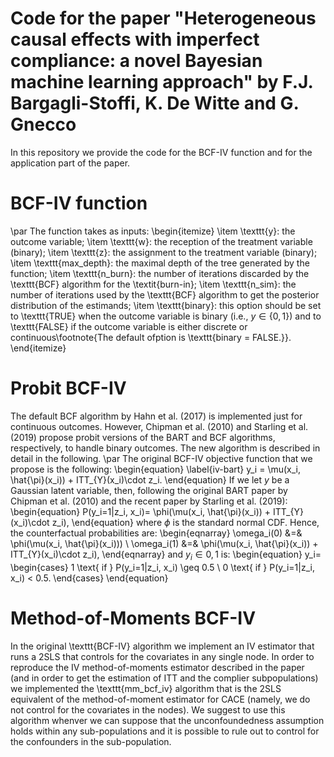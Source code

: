 # Code for the paper "Heterogeneous causal effects with imperfect compliance: a novel Bayesian machine learning approach" by F.J. Bargagli-Stoffi, K. De Witte and G. Gnecco

In this repository we provide the code for the BCF-IV function and for the application part of the paper.

# BCF-IV function

\par The function takes as inputs:
\begin{itemize}
\item \texttt{y}: the outcome variable;
\item \texttt{w}: the reception of the treatment variable (binary);
\item \texttt{z}: the assignment to the treatment variable (binary);
\item \texttt{max\_depth}: the maximal depth of the tree generated by the function;
\item \texttt{n\_burn}: the number of iterations discarded by the \texttt{BCF} algorithm for the \textit{burn-in};
\item \texttt{n\_sim}: the number of iterations used by the \texttt{BCF} algorithm  to get the posterior distribution of the estimands;
\item \texttt{binary}: this option should be set to \texttt{TRUE} when the outcome variable is binary (i.e., $y \in \{0,1\}$) and to \texttt{FALSE} if the outcome variable is either discrete or continuous\footnote{The default ofption is \texttt{binary = FALSE.}}.
\end{itemize}

# Probit BCF-IV

The default BCF algorithm by Hahn et al. (2017) is implemented just for continuous outcomes. However, Chipman et al. (2010) and Starling et al. (2019) propose probit versions of the BART and BCF algorithms, respectively, to handle binary outcomes.  The new algorithm is described in detail in the following.
\par The original BCF-IV objective function that we propose is the following:
\begin{equation} \label{iv-bart}
    y_i = \mu(x_i, \hat{\pi}(x_i)) + ITT_{Y}(x_i)\cdot z_i.
\end{equation}
If we let $y$ be a Gaussian latent variable, then, following the original BART paper by Chipman et al. (2010) and the recent paper by Starling et al. (2019):
\begin{equation}
    P(y_i=1|z_i, x_i)= \phi(\mu(x_i, \hat{\pi}(x_i)) + ITT_{Y}(x_i)\cdot z_i),
\end{equation}
where $\phi$ is the standard normal CDF.
Hence, the counterfactual probabilities are:
\begin{eqnarray}
\omega_i(0) &=& \phi(\mu(x_i, \hat{\pi}(x_i))) \\
\omega_i(1) &=& \phi(\mu(x_i, \hat{\pi}(x_i)) + ITT_{Y}(x_i)\cdot z_i),
\end{eqnarray}
and $y_i \in {0,1}$ is:
\begin{equation}
   y_i= \begin{cases} 1 \text{ if } P(y_i=1|z_i, x_i) \geq 0.5 \\
   0 \text{ if } P(y_i=1|z_i, x_i) < 0.5.
    \end{cases}
\end{equation}

# Method-of-Moments BCF-IV

In the original \texttt{BCF-IV} algorithm we implement an IV estimator that runs a 2SLS that controls for the covariates in any single node. In order to reproduce the IV method-of-moments estimator described in the paper (and in order to get the estimation of ITT and the complier subpopulations) we implemented the \texttt{mm\_bcf\_iv} algorithm that is the 2SLS equivalent of the method-of-moment estimator for CACE (namely, we do not control for the covariates in the nodes). We suggest to use this algorithm whenver we can suppose that the unconfoundedness assumption holds within any sub-populations and it is possible to rule out to control for the confounders in the sub-population.

